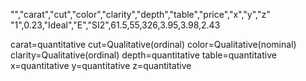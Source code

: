 "","carat","cut","color","clarity","depth","table","price","x","y","z"
"1",0.23,"Ideal","E","SI2",61.5,55,326,3.95,3.98,2.43


carat=quantitative
cut=Qualitative(ordinal)
color=Qualitative(nominal)
clarity=Qualitative(ordinal)
depth=quantitative
table=quantitative
x=quantitative
y=quantitative
z=quantitative



